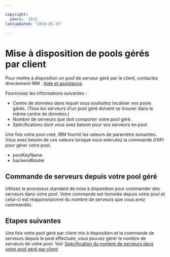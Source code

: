 ```yaml
---

copyright:
  years:  2018
lastupdated: "2018-05-15"

---
```



# Mise à disposition de pools gérés par client

Pour mettre à disposition un pool de serveur géré par le client, contactez directement IBM : [Aide et assistance](../bare-metal/get-help-and-support.html).

Fournissez les informations suivantes :
* Centre de données dans lequel vous souhaitez localiser vos pools gérés. (Tous les serveurs d'un pool géré doivent se trouver dans le même centre de données.)
* Nombre de serveurs que doit comporter votre pool géré.
* Spécifications dont vous avez besoin pour vos serveurs en pool.

Une fois votre pool créé, IBM fournit les valeurs de paramètre suivantes. Vous avez besoin de ces valeurs lorsque vous exécutez la commande d'API pour gérer votre pool.
* poolKeyName
* backendRouter

## Commande de serveurs depuis votre pool géré
Utilisez le processus standard de mise à disposition pour commander des serveurs dans votre pool. Votre commande est honorée depuis votre pool et celui-ci est réapprovisionné du nombre de serveurs que vous avez commandés.

## Etapes suivantes

Une fois votre pool géré par client mis à disposition et la commande de serveurs depuis le pool effectuée, vous pouvez gérer le nombre de serveurs de votre pool. Voir [Spécification du nombre de serveurs dans votre pool géré par client](../bare-metal/managedPool_managing.html)
